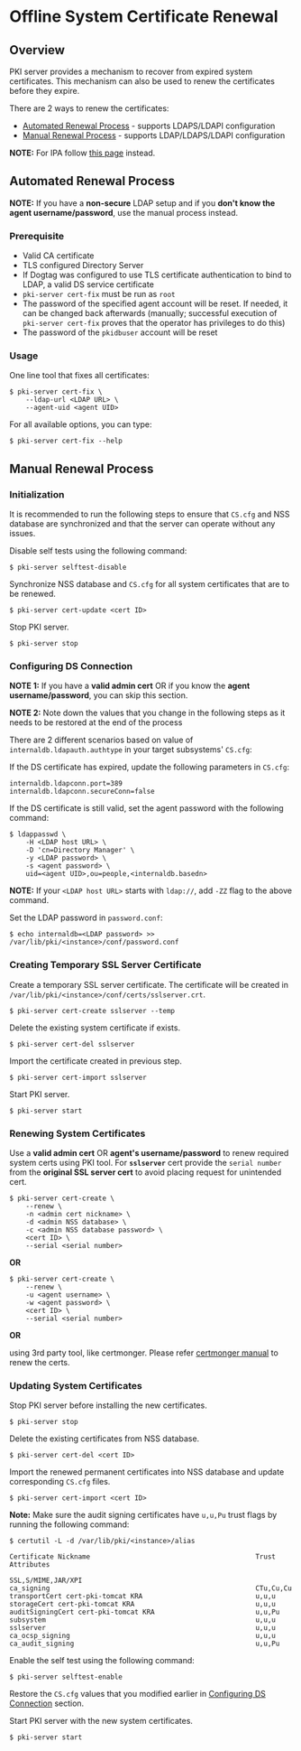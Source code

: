 Offline System Certificate Renewal
==================================

## Overview

PKI server provides a mechanism to recover from expired system certificates.
This mechanism can also be used to renew the certificates before they expire.

There are 2 ways to renew the certificates:

* [Automated Renewal Process](#Automated-Renewal-Process) - supports LDAPS/LDAPI configuration
* [Manual Renewal Process](#Manual-Renewal-Process) - supports LDAP/LDAPS/LDAPI configuration

**NOTE:** For IPA follow [this page](https://github.com/dogtagpki/freeipa/wiki/Renewing-System-Certificates) instead.

## Automated Renewal Process

**NOTE:** If you have a **non-secure** LDAP setup and if you **don't know the agent username/password**, use the manual process instead.

### Prerequisite

* Valid CA certificate
* TLS configured Directory Server
* If Dogtag was configured to use TLS certificate authentication to bind to LDAP, a valid DS service certificate
* `pki-server cert-fix` must be run as `root`
* The password of the specified agent account will be reset. If needed, it can be changed back afterwards (manually; successful execution of `pki-server cert-fix` proves that the operator has privileges to do this)
* The password of the `pkidbuser` account will be reset

### Usage

One line tool that fixes all certificates:

```
$ pki-server cert-fix \
    --ldap-url <LDAP URL> \
    --agent-uid <agent UID>
```

For all available options, you can type:

```
$ pki-server cert-fix --help
```

## Manual Renewal Process

### Initialization

It is recommended to run the following steps to ensure that `CS.cfg` and NSS database are synchronized and that the server can operate without any issues.

Disable self tests using the following command:

```
$ pki-server selftest-disable
```

Synchronize NSS database and `CS.cfg` for all system certificates that are to be renewed.

```
$ pki-server cert-update <cert ID>
```

Stop PKI server.

```
$ pki-server stop
```

### Configuring DS Connection

**NOTE 1:** If you have a **valid admin cert** OR if you know the **agent username/password**, you can skip this section.

**NOTE 2:** Note down the values that you change in the following steps as it needs to be restored at the end of the process

There are 2 different scenarios based on value of `internaldb.ldapauth.authtype` in your target subsystems' `CS.cfg`:

If the DS certificate has expired, update the following parameters in `CS.cfg`:

```
internaldb.ldapconn.port=389
internaldb.ldapconn.secureConn=false
```

If the DS certificate is still valid, set the agent password with the following command:

```
$ ldappasswd \
    -H <LDAP host URL> \
    -D 'cn=Directory Manager' \
    -y <LDAP password> \
    -s <agent password> \
    uid=<agent UID>,ou=people,<internaldb.basedn>
```

**NOTE:** If your `<LDAP host URL>` starts with `ldap://`, add `-ZZ` flag to the above command.

Set the LDAP password in `password.conf`:

```
$ echo internaldb=<LDAP password> >> /var/lib/pki/<instance>/conf/password.conf
```

### Creating Temporary SSL Server Certificate

Create a temporary SSL server certificate.
The certificate will be created in `/var/lib/pki/<instance>/conf/certs/sslserver.crt`.

```
$ pki-server cert-create sslserver --temp
```

Delete the existing system certificate if exists.

```
$ pki-server cert-del sslserver
```

Import the certificate created in previous step.

```
$ pki-server cert-import sslserver
```

Start PKI server.

```
$ pki-server start
```

### Renewing System Certificates

Use a **valid admin cert** OR **agent's username/password** to renew required system certs using PKI tool.
For **`sslserver`** cert provide the `serial number` from the **original SSL server cert** to avoid placing request for unintended cert.

```
$ pki-server cert-create \
    --renew \
    -n <admin cert nickname> \
    -d <admin NSS database> \
    -c <admin NSS database password> \
    <cert ID> \
    --serial <serial number>
```

**OR**

```
$ pki-server cert-create \
    --renew \
    -u <agent username> \
    -w <agent password> \
    <cert ID> \
    --serial <serial number>
```

**OR**

using 3rd party tool, like certmonger. Please refer [certmonger manual](https://www.freeipa.org/page/Certmonger) to renew the certs.

### Updating System Certificates

Stop PKI server before installing the new certificates.

```
$ pki-server stop
```

Delete the existing certificates from NSS database.

```
$ pki-server cert-del <cert ID>
```

Import the renewed permanent certificates into NSS database and update corresponding `CS.cfg` files.

```
$ pki-server cert-import <cert ID>
```

**Note:** Make sure the audit signing certificates have `u,u,Pu` trust flags by running the following command:

```
$ certutil -L -d /var/lib/pki/<instance>/alias

Certificate Nickname                                         Trust Attributes
                                                             SSL,S/MIME,JAR/XPI
ca_signing                                                   CTu,Cu,Cu
transportCert cert-pki-tomcat KRA                            u,u,u
storageCert cert-pki-tomcat KRA                              u,u,u
auditSigningCert cert-pki-tomcat KRA                         u,u,Pu
subsystem                                                    u,u,u
sslserver                                                    u,u,u
ca_ocsp_signing                                              u,u,u
ca_audit_signing                                             u,u,Pu
```

Enable the self test using the following command:

```
$ pki-server selftest-enable
```

Restore the `CS.cfg` values that you modified earlier in [Configuring DS Connection](#Configuring-DS-Connection) section.

Start PKI server with the new system certificates.

```
$ pki-server start
```
